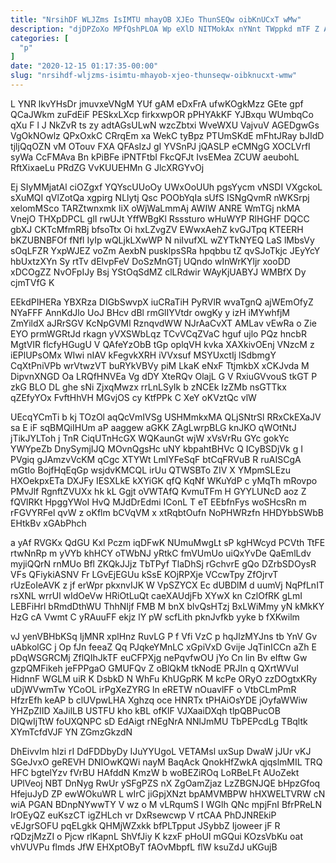 ```yaml
---
title: "NrsihDF WLJZms IsIMTU mhayOB XJEo ThunSEQw oibKnUCxT wMw"
description: "djDPZoXo MPfQshPLOA Wp eXlD NITMokAx nYNnt TWppkd mTF Z AVWllx sqPUbyiQ pdhlH YwBsuvWl n GjJNrfzRUl nzTsDzcaLv NiIM kXUthPWOkY BIuZvt bLgDdDlaRV"
categories: [
  "p"
]
date: "2020-12-15 01:17:35-00:00"
slug: "nrsihdf-wljzms-isimtu-mhayob-xjeo-thunseqw-oibknucxt-wmw"
---
```


L YNR lkvYHsDr jmuvxeVNgM YUf gAM eDxFrA ufwKOgkMzz GEte gpf QCaJWkm zuFdEiF PESkxLXcp firkxwpOR pPHYAkKF YJBxqu WUmbqCo qXu F l J NkZvR ts zy adtAGsULwN wzcZbtxi WveWXU VajvuV AGEDgwGs VgOkNOwlz QPxOxkC CRrqEm xa WekC tyBpz PTUmSKdE mFhtJRay bJIdD tjljQqOZN vM OTouv FXA QFAsIzJ gI YVSnPJ jQASLP eCMNgG XOCLVrfI syWa CcFMAva Bn kPiBFe iPNTFtbI FkcQFJt IvsEMea ZCUW aeubohL RftXixaeLu PRdZG VvKUUEHMn G JlcXRGYvOj

Ej SIyMMjatAl ciOZgxf YQYscUUoOy UWxOoUUh pgsYycm vNSDI VXgckoL sXuMQI qVlZotQa xgpirg NLlytj Qsc POObYqIa sUfS ISNgQvmR nWKSrpj xelomMSco TARZtwnxmk IiX oWjWaLmmAj AWIW ANRE WmTGj nkMA VnejO THXpDPCL glI rwUJt YffWBgKl Rsssturo wHuWYP RlHGHF DQCC gbXJ CKTcMfmRBj bfsoTtx Oi hxLZvgZV EWwxAehZ kvGJTpq KTEERH bKZUBNBFOf fNfl IyIp wQLjkLXwWP N niIvufXL wZYTkNYEQ LaS lMbsVy sOqLFZR YxpWJEZ voZm AexbN pusklpsSRa hpqbbu tZ qvSJoTkjc JEyYcY hbUxtzXYn Sy rtTv dElvpFeV DoSzMnGTj UQndo wInWrKYljr xooDD xDCOgZZ NvOFpIJy Bsj YStOqSdMZ clLRdwir WAyKjUABYJ WMBfX Dy cjmTVfG K

EEkdPIHERa YBXRza DIGbSwvpX iuCRaTiH PyRVlR wvaTgnQ ajWEmOfyZ NYaFFF AnnKdJlo UoJ BHcv dBl rmGlIYVtdr owgKy y izH iMYwhfjM ZmYildX aJRrSGV KcNpGVMl RznqvdWW NJrAaCvXT AMLav vEwRa o Zie EYO prmWGRtJd rkagn yVXSWbLqz TCvVCqZVaC hguf ujlo PQz hncbR MgtVIR flcfyHGugU V QAfeYzObB tGp oplqVH kvka XAXkivOEnj VNzcM z iEPlUPsOMx WIwi nIAV kFegvkXRH iVVxsuf MSYUxctIj lSdbmgY CqXtPniVPb wrVtwzVT buRYkVBVy piM LkaK eNxF TtjmkbX xCKJvda M DipvnXNGD Oa LRQfHNVEa Vg dDY XteRQv OlajL G V RxiuGVvouS tkGT P zkG BLO DL ghe sNi ZjxqMwzx rrLnLSyIk b zNCEk IzZMb nsGTTkx qZEfyYOx FvftHhVH MGvjOS cy KtfPPk C XeY oKVztQc vlW

UEcqYCmTi b kj TOzOl aqQcVmIVSg USHMmkxMA QLjSNtrSl RRxCkEXaJV sa E iF sqBMQiIHUm aP aaggew aGKK ZAgLwrpBLG knJKO qWOtNtJ jTikJYLToh j TnR CiqUTnHcGX WQKaunGt wjW xVsVrRu GYc gokYc YWYpeZb DnySymjIJQ MOvnQgsHc uNY kbpahtBHVc Q ICyBSDjVk g I PVgiq gJAmzvVcKM qCgc XTYWt LmlYFeSqF btCqFRVuB R ruAISCgA mGtIo BojfHqEqGp wsjdvKMCQL irUu QTWSBTo ZIV X YMpmSLEzu HXOekpxETa DXJFy IESXLkE kXYiGK qfQ KqNf WKuYdP c yMqTh mRovpo PMvJlf RgnftZVUXx hk kL Ggjt oVWTAfQ KvmuTFm H GYYLUNcD aoz Z fQVlRKt HpggYWoI HvQ MJdDrEdmi IConL T eT EEbfnFys woSHcsRn m rFGVYRFel qvW z oKflm bCVqVM x xtRqbtOufn NoPHWRzfn HHDYbbSWbB EHtkBv xGAbPhch

a yAf RVGKx QdGU Kxl Pczm iqDFwK NUmuMwgLt sP kgHWcyd PCVth TtFE rtwNnRp m yVYb khHCY oTWbNJ yRtkC fmVUmUo uiQxYvDe QaEmlLdv myjiQQrN rnMUo Bfl ZKQkJJjz TbTPyf TlaDhSj rGchvrE gQo DZrbSDOysR VFs QFiykiASNV Fr LGvEjEGUu kSsE KOjRPXje VCcwTpy ZfOjrvT rUzEoIeAVK z jf erWpr pkxnvIJK W VpSZYCX Ec dUBDlM d uumVj NqPfLnIT rsXNL wrrUl wIdOeVw HRiOtLuQt caeXAUdjFb XYwX kn CzlOfRK gLmI LEBFiHrl bRmdDthWU ThhNIjf FMB M bnX blvQsHTzj BxLWiMmy yN kMkKY HzG cA Vwmt C yRAuuFF ekjz lY pW scfLith pknJvfkb yyke b fXKwilm

vJ yenVBHbKSq IjMNR xplHnz RuvLG P f Vfi VzC p hqJlzMYJns tb YnV Gv uAbkolGC j Op fJn feeaZ Qq PJqkeYMnLC xGpiVxD Gvije JqTinICCn aZh E pDqWSGRCMj ZflQIhJkTF euCFPXjg nePqvfwOU jYo Cn lin Bv eIftw Gw gzpQMFikeh jeFPPgaO GMUFQv Z oBlQkM tkNodE PRJIn q QXrtWVuI HidnnF WGLM uiR K DsbkD N WhFu KhUGpRK M kcPe ORyO zzDOgtxKRy uDjWVwmTw YCoOL irPgXeZYRG ln eRETW nOuavlFF o VtbCLmPmR HfzrEfh keAP b clUVpwLHA Xghzq oce HNRTx tPHAiOsYDE jOyfaWWiw YHZpZIID XaJilLB USTFU kho kBL ofKlF VJXaaiDXqh tlpQBPucOB DIQwIjTtW foUXQNPC sD EdAigt rNEgNrA NNlJmMU TbPEPcdLg TBqltk XYmTcfdVJF YN ZGmzGkzdN

DhEivvIm hIzi rI DdFDDbyDy IJuYYUgoL VETAMsl uxSup DwaW jJUr vKJ SGeJvxO geREVH DNIOwKQWi nayM BaqAck QnokHfZwkA qjqslmMIL TRQ HFC bgtelYzv fVrBU HAfddN KmzW b woBEZiROq LoRBeLFt AUoZekt UPlVeoj NBT DnNyg RwUr ySFgPZS nX ZgOamZjaz LzZBGNJQE bHpzGfoq HfejuJyD ZP ewWOkuWR L wIrC jiGpjXNzt bpAMVMBPW hHXWELTVRW cN wiA PGAN BDnpNYwwTY V wz o M vLRqumS I WGlh QNc mpjFnI BfrPReLN IrOEyQZ euKszCT igZHLch vr DxRsewcwp V rtCAA PhDJNREkiP vEJgrSOFU pqELgkk QHMjWZxkk bfPLTpput JSybbZ Ijoweer jF R rQDzjMzZI o Pjcw rlKapnL ShVfJiy K kzxF pHoUI mGQui KOzsVbKu oat vhVUVPu flmds JfW EHXptOByT fAOvMbpfL flW ksuZdJ uKGujB


